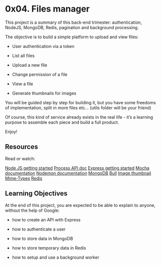 # 0x04. Files manager
This project is a summary of this back-end trimester: authentication, NodeJS, MongoDB, Redis, pagination and background processing.

The objective is to build a simple platform to upload and view files:

- User authentication via a token

- List all files

- Upload a new file

- Change permission of a file

- View a file

- Generate thumbnails for images

You will be guided step by step for building it, but you have some freedoms of implementation, split in more files etc… (utils folder will be your friend)

Of course, this kind of service already exists in the real life - it’s a learning purpose to assemble each piece and build a full product.

Enjoy!
## Resources
Read or watch:

[Node JS getting started](https://nodejs.org/en/docs/guides/getting-started-guide)
[Process API doc](https://node.readthedocs.io/en/latest/api/process/)
[Express getting started](https://expressjs.com/en/starter/installing.html)
[Mocha documentation](https://mochajs.org)
[Nodemon documentation](https://github.com/remy/nodemon#nodemon)
[MongoDB](https://github.com/mongodb/node-mongodb-native)
[Bull](https://github.com/OptimalBits/bull)
[Image thumbnail](https://www.npmjs.com/package/image-thumbnail)
[Mime-Types](https://www.npmjs.com/package/image-thumbnail)
[Redis](https://github.com/redis/node-redis)

## Learning Objectives
At the end of this project, you are expected to be able to explain to anyone, without the help of Google:

- how to create an API with Express

- how to authenticate a user

- how to store data in MongoDB

- how to store temporary data in Redis

- how to setup and use a background worker
